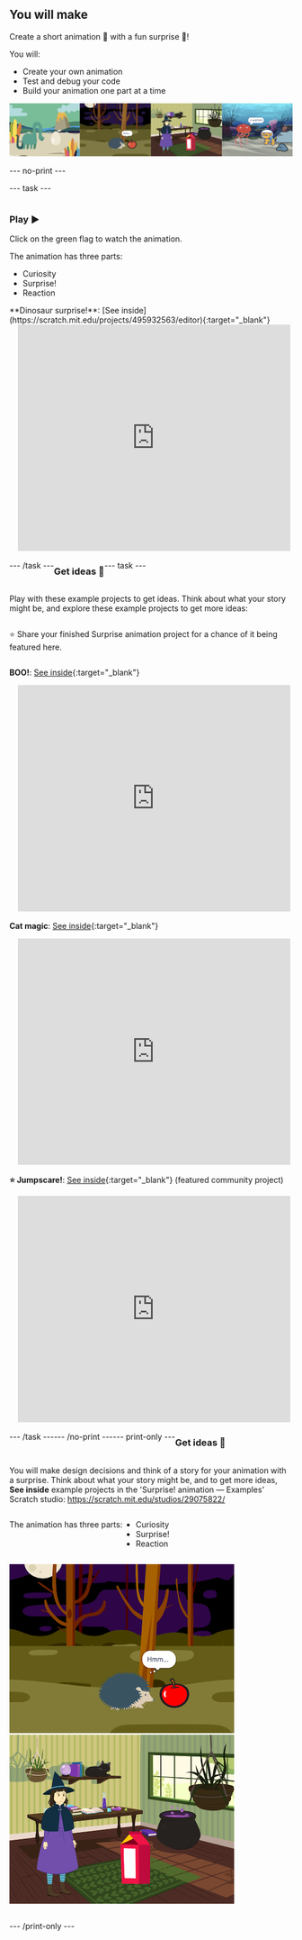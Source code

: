 ## You will make

Create a short animation 🎥 with a fun surprise 🎉!

You will:

+ Create your own animation
+ Test and debug your code
+ Build your animation one part at a time

![Examples of projects.](images/surprise-example.png)

--- no-print ---

--- task ---

<div style="display: flex; flex-wrap: wrap">
<div style="flex-basis: 200px; flex-grow: 1">  

### Play ▶️ 

Click on the green flag to watch the animation.

The animation has three parts:
+ Curiosity
+ Surprise!
+ Reaction

</div>
<div>
**Dinosaur surprise!**: [See inside](https://scratch.mit.edu/projects/495932563/editor){:target="_blank"}
<div class="scratch-preview" style="margin-left: 15px;">
  <iframe allowtransparency="true" width="485" height="402" src="https://scratch.mit.edu/projects/embed/495932563/?autostart=false" frameborder="0"></iframe>
</div>

</div>

--- /task ---

### Get ideas 💭

--- task ---

Play with these example projects to get ideas. Think about what your story might be, and explore these example projects to get more ideas:

⭐ Share your finished Surprise animation project for a chance of it being featured here.

**BOO!**: [See inside](https://scratch.mit.edu/projects/498655116/editor){:target="_blank"}
<div class="scratch-preview" style="margin-left: 15px;">
  <iframe allowtransparency="true" width="485" height="402" src="https://scratch.mit.edu/projects/embed/498655116/?autostart=false" frameborder="0"></iframe>
</div>

**Cat magic**: [See inside](https://scratch.mit.edu/projects/498615133/editor){:target="_blank"}
<div class="scratch-preview" style="margin-left: 15px;">
  <iframe allowtransparency="true" width="485" height="402" src="https://scratch.mit.edu/projects/embed/498615133/?autostart=false" frameborder="0"></iframe>
</div>

**⭐ Jumpscare!**: [See inside](https://scratch.mit.edu/projects/720220722/editor){:target="_blank"} (featured community project)
<div class="scratch-preview" style="margin-left: 15px;">
  <iframe allowtransparency="true" width="485" height="402" src="https://scratch.mit.edu/projects/embed/720220722/?autostart=false" frameborder="0"></iframe>
</div>

--- /task ---

--- /no-print ---

--- print-only ---

### Get ideas 💭

You will make design decisions and think of a story for your animation with a surprise. Think about what your story might be, and to get more ideas, **See inside** example projects in the 'Surprise! animation — Examples' Scratch studio: https://scratch.mit.edu/studios/29075822/

The animation has three parts:
+ Curiosity
+ Surprise!
+ Reaction

![The 'BOO!' project.](images/boo.png)
![The 'Cat magic' project.](images/cat-magic.png)

--- /print-only ---

 
